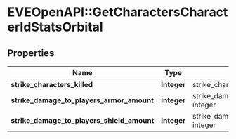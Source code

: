 # EVEOpenAPI::GetCharactersCharacterIdStatsOrbital

## Properties
Name | Type | Description | Notes
------------ | ------------- | ------------- | -------------
**strike_characters_killed** | **Integer** | strike_characters_killed integer | [optional] 
**strike_damage_to_players_armor_amount** | **Integer** | strike_damage_to_players_armor_amount integer | [optional] 
**strike_damage_to_players_shield_amount** | **Integer** | strike_damage_to_players_shield_amount integer | [optional] 


